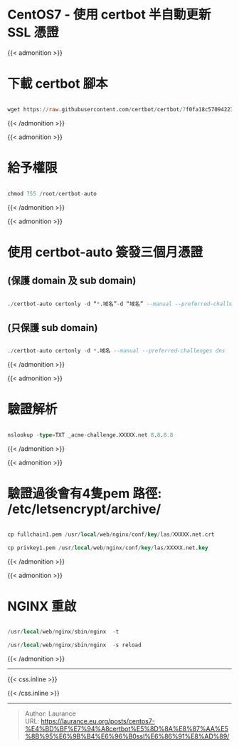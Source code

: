 # CentOS7 - 使用 certbot 半自動更新 SSL 憑證


{{< admonition >}}
   
 # 下載 certbot 腳本
   
```sql

wget https://raw.githubusercontent.com/certbot/certbot/7f0fa18c570942238a7de73ed99945c3710408b4/letsencrypt-auto-source/letsencrypt-auto -O /root/certbot-auto

``` 

{{< /admonition >}}

{{< admonition >}}
   
# 給予權限
   
```sql

chmod 755 /root/certbot-auto

```

{{< /admonition >}}

{{< admonition >}}   
 
 # 使用 certbot-auto 簽發三個月憑證
   

## (保護 domain 及 sub domain)

```sql

./certbot-auto certonly -d “*.域名”-d “域名” --manual --preferred-challenges dns

```
    
## (只保護 sub domain) 

```sql

./certbot-auto certonly -d *.域名 --manual --preferred-challenges dns

```

{{< /admonition >}}

{{< admonition >}}    
   
# 驗證解析
   
```sql

nslookup -type=TXT _acme-challenge.XXXXX.net 8.8.8.8

```
 
{{< /admonition >}}

{{< admonition >}}  
   
 # 驗證過後會有4隻pem 路徑: /etc/letsencrypt/archive/
   
```sql

cp fullchain1.pem /usr/local/web/nginx/conf/key/las/XXXXX.net.crt
    
cp privkey1.pem /usr/local/web/nginx/conf/key/las/XXXXX.net.key

```

{{< /admonition >}}

{{< admonition >}}    
   
# NGINX 重啟
   
```sql

/usr/local/web/nginx/sbin/nginx  -t
    
/usr/local/web/nginx/sbin/nginx  -s reload

```
    
{{< /admonition >}}


***

{{< css.inline >}}
<style>
.emojify {
	font-family: Apple Color Emoji, Segoe UI Emoji, NotoColorEmoji, Segoe UI Symbol, Android Emoji, EmojiSymbols;
	font-size: 2rem;
	vertical-align: middle;
}
@media screen and (max-width:650px) {
  .nowrap {
    display: block;
    margin: 25px 0;
  }
}
</style>
{{< /css.inline >}}


---

> Author: Laurance  
> URL: https://laurance.eu.org/posts/centos7-%E4%BD%BF%E7%94%A8certbot%E5%8D%8A%E8%87%AA%E5%8B%95%E6%9B%B4%E6%96%B0ssl%E6%86%91%E8%AD%89/  

